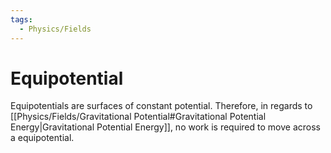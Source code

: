 ```yaml
---
tags:
  - Physics/Fields
---
```

# Equipotential
Equipotentials are surfaces of constant potential. Therefore, in regards to [[Physics/Fields/Gravitational Potential#Gravitational Potential Energy|Gravitational Potential Energy]], no work is required to move across a equipotential.